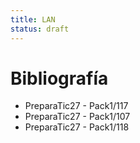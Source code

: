 ```yaml
---
title: LAN
status: draft
---
```



# Bibliografía

* PreparaTic27 - Pack1/117
* PreparaTic27 - Pack1/107
* PreparaTic27 - Pack1/118
